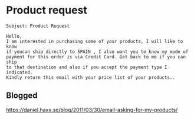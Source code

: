 # Product request

    Subject: Product Request

    Hello,
    I am interested in purchasing some of your products, I will like to know
    if youcan ship directly to SPAIN , I also want you to know my mode of
    payment for this order is via Credit Card. Get back to me if you can ship
    to that destination and also if you accept the payment type I indicated.
    Kindly return this email with your price list of your products..

## Blogged

<https://daniel.haxx.se/blog/2011/03/30/email-asking-for-my-products/>
